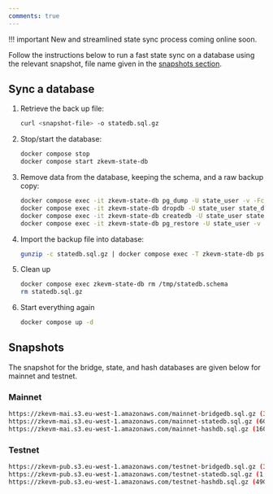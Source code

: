 ```yaml
---
comments: true
---
```


!!! important
    New and streamlined state sync process coming online soon.

Follow the instructions below to run a fast state sync on a database using the relevant snapshot, file name given in the [snapshots section](#snapshots).

## Sync a database

1. Retrieve the back up file:

    ```sh
    curl <snapshot-file> -o statedb.sql.gz
    ```

2. Stop/start the database:
    
    ```sh
    docker compose stop
    docker compose start zkevm-state-db
    ```

3. Remove data from the database, keeping the schema, and a raw backup copy:

    ```sh
    docker compose exec -it zkevm-state-db pg_dump -U state_user -v -Fc -s -f /tmp/statedb.schema state_db
    docker compose exec -it zkevm-state-db dropdb -U state_user state_db
    docker compose exec -it zkevm-state-db createdb -U state_user state_db
    docker compose exec -it zkevm-state-db pg_restore -U state_user -v -d state_db /tmp/statedb.schema
    ```

4. Import the backup file into database:

    ```sh
    gunzip -c statedb.sql.gz | docker compose exec -T zkevm-state-db psql -U state_user -d state_db
    ```

5. Clean up

    ```sh
    docker compose exec zkevm-state-db rm /tmp/statedb.schema
    rm statedb.sql.gz
    ```
    
6. Start everything again

    ```sh
    docker compose up -d
    ```

## Snapshots

The snapshot for the bridge, state, and hash databases are given below for mainnet and testnet.

### Mainnet

```bash
https://zkevm-mai.s3.eu-west-1.amazonaws.com/mainnet-bridgedb.sql.gz (315MB)
https://zkevm-mai.s3.eu-west-1.amazonaws.com/mainnet-statedb.sql.gz (6GB)
https://zkevm-mai.s3.eu-west-1.amazonaws.com/mainnet-hashdb.sql.gz (160GB)
```

### Testnet

```bash
https://zkevm-pub.s3.eu-west-1.amazonaws.com/testnet-bridgedb.sql.gz (312MB)
https://zkevm-pub.s3.eu-west-1.amazonaws.com/testnet-statedb.sql.gz (1.9GB)
https://zkevm-pub.s3.eu-west-1.amazonaws.com/testnet-hashdb.sql.gz (49GB)
```


